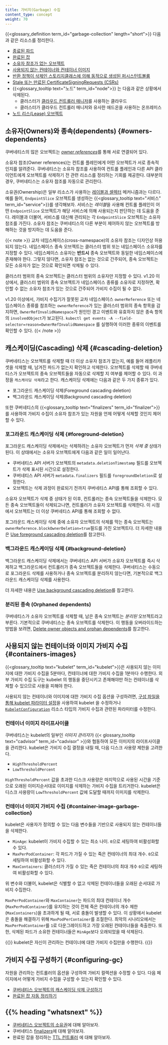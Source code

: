 ```yaml
---
title: 가비지(Garbage) 수집
content_type: concept
weight: 70
---
```


<!-- overview -->
{{<glossary_definition term_id="garbage-collection" length="short">}}
다음과 같은 리소스를 정리한다.

* [종료된 파드](/ko/docs/concepts/workloads/pods/pod-lifecycle/#pod-garbage-collection)
* [완료된 잡](/ko/docs/concepts/workloads/controllers/ttlafterfinished/)
* [소유자 참조가 없는 오브젝트](#owners-dependents)
* [사용되지 않는 컨테이너와 컨테이너 이미지](#containers-images)
* [반환 정책이 삭제인 스토리지클래스에 의해 동적으로 생성된 퍼시스턴트볼륨](/ko/docs/concepts/storage/persistent-volumes/#delete)
* [Stale 또는 만료된 CertificateSigningRequests (CSRs)](/docs/reference/access-authn-authz/certificate-signing-requests/#request-signing-process)
* {{<glossary_tooltip text="노드" term_id="node">}} 는 다음과 같은 상황에서 삭제된다.
  * 클러스터가 [클라우드 컨트롤러 매니저](/ko/docs/concepts/architecture/cloud-controller/)를 사용하는 클라우드
  * 클러스터가 클라우드 컨트롤러 매니저와 유사한 애드온을 사용하는 
    온프레미스
* [노드 리스(Lease) 오브젝트](/ko/docs/concepts/architecture/nodes/#heartbeats)

## 소유자(Owners)와 종속(dependents) {#owners-dependents}

쿠버네티스의 많은 오브젝트는 [*owner references*](/docs/concepts/overview/working-with-objects/owners-dependents/)를 통해 서로 연결되어 있다.

소유자 참조(Owner references)는 컨트롤 플레인에게 어떤 오브젝트가 서로 종속적인지를 알려준다.
쿠버네티스는 소유자 참조를 사용하여 컨트롤 플레인과 다른 API 클라이언트에게 오브젝트를 삭제하기 전 관련 리소스를 정리하는 기회를 제공한다. 대부분의 경우, 쿠버네티스는 소유자 참조를 자동으로 관리한다.

소유권(Ownership)은 일부 리소스가 사용하는 [레이블과 셀렉터](/ko/docs/concepts/overview/working-with-objects/labels/)
메커니즘과는 다르다. 예를 들어, 
`EndpointSlice` 오브젝트를 생성하는 {{<glossary_tooltip text="서비스" term_id="service">}}를 
생각해보자. 서비스는 *레이블*을 사용해 컨트롤 플레인이
어떤 `EndpointSlice` 오브젝트가 해당 서비스에 의해 사용되는지 판단하는 데 도움을 준다. 레이블과 더불어,
서비스를 대신해 관리되는 각 `EndpointSlice` 오브젝트는
소유자 참조를 가진다. 소유자 참조는 쿠버네티스의 다른 부분이 제어하지 않는
오브젝트를 방해하는 것을 방지하는 데 도움을 준다.


{{< note >}}
교차 네임스페이스(cross-namespace)의 소유자 참조는 디자인상 허용되지 않는다.
네임스페이스 종속 오브젝트는 클러스터 범위 또는 네임스페이스 소유자를 지정할 수 있다.
네임스페이스 소유자는 **반드시** 종속 오브젝트와 동일한 네임스페이스에 존재해야 한다.
그렇지 않다면, 소유자 참조는 없는 것으로 간주되어, 종속 오브젝트는
모든 소유자가 없는 것으로 확인되면 삭제될 수 있다.

클러스터 범위의 종속 오브젝트는 클러스터 범위의 소유자만 지정할 수 있다.
v1.20 이상에서, 클러스터 범위의 종속 오브젝트가 네임스페이스 종류를 소유자로 지정하면,
확인할 수 없는 소유자 참조가 있는 것으로 간주되어 가비지 수집이 될 수 없다.

v1.20 이상에서, 가비지 수집기가 잘못된 교차 네임스페이스 `ownerReference`
또는 네임스페이스 종류를 참조하는 `ownerReference`가 있는 클러스터 범위의 종속 항목을 감지하면,
`OwnerRefInvalidNamespace`가 원인인 경고 이벤트와 유효하지 않은 종속 항목의 `involvedObject`가 보고된다.
`kubectl get events -A --field-selector=reason=OwnerRefInvalidNamespace`
를 실행하여 이러한 종류의 이벤트를 확인할 수 있다.
{{< /note >}}

## 캐스케이딩(Cascading) 삭제 {#cascading-deletion}

쿠버네티스는 오브젝트를 삭제할 때 더 이상 소유자 참조가 없는지,
예를 들어 레플리카셋을 삭제할 때, 남겨진 파드가 없는지 확인하고 삭제한다.
오브젝트를 삭제할 때 쿠버네티스가 오브젝트의 종속 오브젝트들을 자동으로 삭제할 지 여부를 제어할 수 있다.
이 과정을 `캐스케이딩 삭제`라고 한다.
캐스케이딩 삭제에는 다음과 같은 두 가지 종류가 있다.

* 포그라운드 캐스케이딩 삭제(Foreground cascading deletion)
* 백그라운드 캐스케이딩 삭제(Background cascading deletion)

또한 쿠버네티스의 {{<glossary_tooltip text="finalizers" term_id="finalizer">}}를 사용하여 
가비지 수집이 소유자 참조가 있는 자원을 언제 어떻게 삭제할 것인지 제어할 수 있다.

### 포그라운드 캐스케이딩 삭제 {#foreground-deletion}

포그라운드 캐스케이딩 삭제에서는 삭제하려는 소유자 오브젝트가 먼저
*삭제 중* 상태가 된다. 이 상태에서는 소유자 오브젝트에게 다음과 같은 일이
일어난다.

* 쿠버네티스 API 서버가 오브젝트의 `metadata.deletionTimestamp` 필드를
  오브젝트가 삭제 표시된 시간으로 설정한다.
* 쿠버네티스 API 서버가 `metadata.finalizers` 필드를 `foregroundDeletion`로
  설정한다.
* 오브젝트는 삭제 과정이 완료되기 전까지
  쿠버네티스 API를 통해 조회할 수 있다.

소유자 오브젝트가 삭제 중 상태가 된 이후, 컨트롤러는 종속 오브젝트들을 삭제한다.
모든 종속 오브젝트들이 삭제되고나면, 컨트롤러가 소유자 오브젝트를 삭제한다.
이 시점에서 오브젝트는 더 이상 
쿠버네티스 API를 통해 조회할 수 없다.

포그라운드 캐스케이딩 삭제 중에 소유자 오브젝트의 삭제를 막는
종속 오브젝트는`ownerReference.blockOwnerDeletion=true`필드를 가진 오브젝트다.
더 자세한 내용은 [Use foreground cascading deletion](/ko/docs/tasks/administer-cluster/use-cascading-deletion/#use-foreground-cascading-deletion)를
참고한다.

### 백그라운드 캐스케이딩 삭제 {#background-deletion}

백그라운드 캐스케이딩 삭제에서는 쿠버네티스 API 서버가 소유자 오브젝트를 즉시 삭제하고
백그라운드에서 컨트롤러가 종속 오브젝트들을 삭제한다.
쿠버네티스는 수동으로 포그라운드 삭제를 사용하거나 종속 오브젝트를 분리하지 않는다면, 
기본적으로 백그라운드 캐스케이딩 삭제를 사용한다.

더 자세한 내용은 [Use background cascading deletion](/ko/docs/tasks/administer-cluster/use-cascading-deletion/#use-background-cascading-deletion)를
참고한다.

### 분리된 종속 (Orphaned dependents)

쿠버네티스가 소유자 오브젝트를 삭제할 때, 남은 종속 오브젝트는 *분리된* 오브젝트라고 부른다.
기본적으로 쿠버네티스는 종속 오브젝트를 삭제한다. 이 행동을 오버라이드하는 방법을 보려면,
[Delete owner objects and orphan dependents](/ko/docs/tasks/administer-cluster/use-cascading-deletion/#set-orphan-deletion-policy)를 참고한다.

## 사용되지 않는 컨테이너와 이미지 가비지 수집 {#containers-images}

{{<glossary_tooltip text="kubelet" term_id="kubelet">}}은
사용되지 않는 이미지에 대한 가비지 수집을 5분마다, 컨테이너에 대한 가비지 수집을 1분마다
수행한다. 외부 가비지 수집 도구는 kubelet 의 행동을 중단시키고
존재해야만 하는 컨테이너를 삭제할 수 있으므로 사용을 피해야 한다.

사용되지 않는 컨테이너와 이미지에 대한 가비지 수집 옵션을 구성하려면, 
[구성 파일을 통해 kubelet 파라미터 설정](/ko/docs/tasks/administer-cluster/kubelet-config-file/)을 사용하여 
kubelet 을 수정하거나
[`KubeletConfiguration`](/docs/reference/config-api/kubelet-config.v1beta1/) 리소스 타입의
가비지 수집과 관련된 파라미터를 수정한다.

### 컨테이너 이미지 라이프사이클

쿠버네티스는 kubelet의 일부인 *이미지 관리자*가 
{{< glossary_tooltip text="cadvisor" term_id="cadvisor" >}}와 협동하여
모든 이미지의 라이프사이클을 관리한다.
kubelet은 가비지 수집 결정을 내릴 때, 
다음 디스크 사용량 제한을 고려한다.

* `HighThresholdPercent`
* `LowThresholdPercent`

`HighThresholdPercent` 값을 초과한 디스크 사용량은
마지막으로 사용된 시간을 기준으로 오래된 이미지순서대로 이미지를 삭제하는
가비지 수집을 트리거한다. kubelet은 디스크 사용량이 `LowThresholdPercent` 값에 도달할 때까지
이미지를 삭제한다.

### 컨테이너 이미지 가비지 수집 {#container-image-garbage-collection}

kubelet은 사용자가 정의할 수 있는 다음 변수들을 기반으로 
사용되지 않는 컨테이너들을 삭제한다.

* `MinAge`: kubelet이 가비지 수집할 수 있는 최소 나이. 
  `0`으로 세팅하여 비활성화할 수 있다.
* `MaxPerPodContainer`: 각 파드가 가질 수 있는 죽은 컨테이너의 최대 개수.
  `0`으로 세팅하여 비활성화할 수 있다.
* `MaxContainers`: 클러스터가 가질 수 있는 죽은 컨테이너의 최대 개수
  `0`으로 세팅하여 비활성화할 수 있다.

위 변수와 더불어, kubelet은 식별할 수 없고 삭제된 컨테이너들을 
오래된 순서대로 가비지 수집한다.

`MaxPerPodContainer`와 `MaxContainer`는
파드의 최대 컨테이너 개수(`MaxPerPodContainer`)를 유지하는 것이
전체 죽은 컨테이너의 개수 제한(`MaxContainers`)을 초과하게 될 때,
서로 충돌이 발생할 수 있다.
이 상황에서 kubelet은 충돌을 해결하기 위해 `MaxPodPerContainer`를 조절한다.
최악의 시나리오에서는 `MaxPerPodContainer`를 `1`로 다운그레이드하고
가장 오래된 컨테이너들을 축출한다.
또한, 삭제된 파드가 소유한 컨테이너들은 `MinAge`보다 오래되었을 때 삭제된다.

{{<note>}}
kubelet은 자신이 관리하는 컨테이너에 대한 가비지 수집만을 수행한다.
{{</note>}}

## 가비지 수집 구성하기 {#configuring-gc}

자원을 관리하는 컨트롤러의 옵션을 구성하여 
가비지 컬렉션을 수정할 수 있다.
다음 페이지에서 어떻게 가비지 수집을 구성할 수 있는지 확인할 수 있다.

* [쿠버네티스 오브젝트의 캐스케이딩 삭제 구성하기](/ko/docs/tasks/administer-cluster/use-cascading-deletion/)
* [완료된 잡 자동 정리하기](/ko/docs/concepts/workloads/controllers/ttlafterfinished/)
  
<!-- * [Configuring unused container and image garbage collection](/docs/tasks/administer-cluster/reconfigure-kubelet/) -->

## {{% heading "whatsnext" %}}

* [쿠버네티스 오브젝트의 소유권](/docs/concepts/overview/working-with-objects/owners-dependents/)에 대해 알아보자.
* 쿠버네티스 [finalizers](/ko/docs/concepts/overview/working-with-objects/finalizers/)에 대해 알아보자.
* 완료된 잡을 정리하는 [TTL 컨트롤러](/ko/docs/concepts/workloads/controllers/ttlafterfinished/) 에 대해 알아보자.
